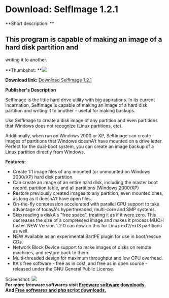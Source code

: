 # Download: SelfImage 1.2.1

**Short description: **

## This program is capable of making an image of a hard disk partition and
writing it to another.

  
**Thumbshot: **![](http://www.freewarefiles.com/screenshot/selfimage_md.gif)   
  
**Download link:** [Download SelfImage 1.2.1](http://freesoftwares.boysofts.com/SelfImage_program_28823.html)  
  

**Publisher's Description**  
  

SelfImage is the little hard drive utility with big aspirations. In its
current incarnation, SelfImage is capable of making an image of a hard disk
partition and writing it to another - useful for making backups.

Use SelfImage to create a disk image of any partition and even partitions that
Windows does not recognize (Linux partitions, etc).

Additionally, when run on Windows 2000 or XP, SelfImage can create images of
partitions that Windows doesnA't have mounted on a drive letter. Perfect for
the dual-boot system, you can create an image backup of a Linux partition
directly from Windows.

**Features:**

  * Create 1:1 image files of any mounted (or unmounted on Windows 2000/XP) hard disk partition. 
  * Can create an image of an entire hard disk, including the master boot record, partition table, and all partitions (Windows 2000/XP) 
  * Restore previously created images to any partition, even mounted ones, as long as it doesnA't have open files. 
  * On-the-fly compression accelerated with parallel CPU support to take advantage of todayA's hyperthreaded, multi-core and SMP systems. 
  * Skip reading a diskA's "free space", treating it as if it were zero. This decreases the size of a compressed image and makes it process MUCH faster. NEW Version 1.2.0 can now do this for Linux ext2/ext3 partitions as well. 
  * NEW Available as an experimental BartPE plugin for use in boot/rescue CDs. 
  * Network Block Device support to make images of disks on remote machines, and restore back to them. 
  * Multi-threaded design for maximum throughput and low CPU overhead. 
  * ItA's free software - free as in cost, and free as in open source - released under the GNU General Public License. 

  
  
Screenshot: ![](http://www.freewarefiles.com/screenshot/selfimage.gif)  
**For more freeware softwares visit [Freeware software downloads.](http://freesoftwares.boysofts.com/)**   
**And [Free softwares and php script downloads.](http://www.boysofts.com/)**

